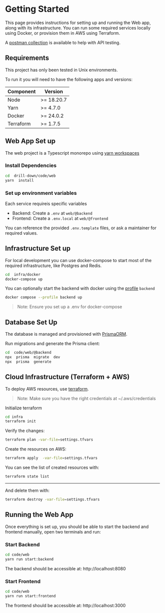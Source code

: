 
# Getting Started

This page provides instructions for setting up and running the Web app, along with its infrastructure. You can run some required services locally using Docker, or provision them in AWS using Terraform.
  
A [postman collection](./postman.json) is available to help with API testing.

## Requirements

This project has only been tested in Unix environments.

To run it you will need to have the following apps and versions:  

| Component | Version |
| --- | --- |
| Node | >= 18.20.7 |
| Yarn | >= 4.7.0 |
| Docker | >= 24.0.2 |
| Terraform | >= 1.7.5 |

## Web App Set up

The web project is a Typescript monorepo using [yarn workspaces](https://yarnpkg.com/features/workspaces)

### Install Dependencies
  
```bash
cd  drill-down/code/web
yarn  install
```

### Set up environment variables
Each service requireis specific variables

- Backend: Create a `.env` at `web/@backend`
- Frontend: Create a `.env.local` at `web/@frontend`

You can reference the provided `.env.template` files, or ask a maintainer for required values.

  
## Infrastructure Set up

For local development you can use docker-compose to start most of the required infrastructure, like Postgres and Redis.


```bash
cd  infra/docker
docker-compose up 
``` 

You can optionally start the backend with docker using the [profile](https://docs.docker.com/reference/compose-file/services/#profiles) `backend` 

```bash
docker compose --profile backend up
```

> Note: Ensure you set up a .env for docker-compose 


## Database Set Up 
The database is managed and provisioned with [PrismaORM](https://www.prisma.io/docs/getting-started). 

Run migrations and generate the Prisma client: 

```bash
cd  code/web/@backend
npx  prisma  migrate  dev
npx  prisma  generate
```

## Cloud Infrastructure (Terraform + AWS) 

To deploy AWS resources, use [terraform](https://developer.hashicorp.com/terraform).

> Note: Make sure you have the right credentials at ~/.aws/credentials  
  
Initialize terraform

```bash
cd infra
terraform init
```

Verify the changes:

```bash
terraform plan -var-file=settings.tfvars
```
Create the resources on AWS:

```bash
terraform apply  -var-file=settings.tfvars
```

You can see the list of created resources with:

```bash
terraform state list
```
---

And delete them with:

```bash
terraform destroy -var-file=settings.tfvars
```

## Running the Web App
Once everything is set up, you should be able to start the backend and frontend manually, open two terminals and run:

### Start Backend
```bash
cd code/web
yarn run start:backend
```
The backend should be accessible at: http://localhost:8080

### Start Frontend
```bash
cd code/web
yarn run start:frontend

```
The frontend should be accessible at: http://localhost:3000


